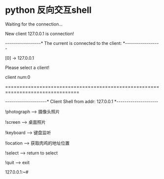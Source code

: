 # python 反向交互shell


Waiting for the connection...

New client 127.0.0.1 is connection!

------------------* The current is connected to the client: *------------------

[0] -> 127.0.0.1

Please select a client!

client num:0

================================================================================

---------------------* Client Shell from addr: 127.0.0.1 *---------------------

!photograph --> 摄像头照片

!screen --> 桌面照片

!keyboard --> 键盘监听

!location --> 获取肉鸡的地址位置

!select --> return to select

!quit --> exit

127.0.0.1:~#
